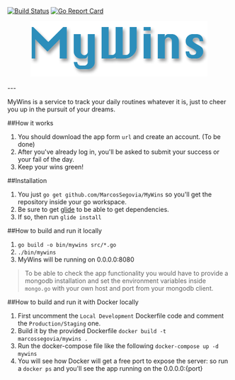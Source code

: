 [![Build Status](https://travis-ci.org/MarcosSegovia/MyWins.svg?branch=master)](https://travis-ci.org/MarcosSegovia/MyWins)
[![Go Report Card](https://goreportcard.com/badge/github.com/MarcosSegovia/MyWins)](https://goreportcard.com/report/github.com/MarcosSegovia/MyWins)

<p align="center">
	<img alt="MyWins" src="logo.png?raw=true">
</p>
---

MyWins is a service to track your daily routines whatever it is, just to cheer you up in the pursuit of your dreams.

##How it works

1. You should download the app form `url` and create an account. (To be done)
2. After you've already log in, you'll be asked to submit your success or your fail of the day.
3. Keep your wins green!

##Installation

1. You just `go get github.com/MarcosSegovia/MyWins` so you'll get the repository inside your go workspace.
2. Be sure to get [glide](https://github.com/Masterminds/glide) to be able to get dependencies. 
3. If so, then run `glide install`


##How to build and run it locally

1. `go build -o bin/mywins src/*.go`
2. `./bin/mywins`
3. MyWins will be running on 0.0.0.0:8080

> To be able to check the app functionality you would have to provide a mongodb installation and set the environment variables inside `mongo.go` with your own host and port from your mongodb client.

##How to build and run it with Docker locally

1. First uncomment the `Local Development` Dockerfile code and comment the `Production/Staging` one.
2. Build it by the provided Dockerfile `docker build -t marcossegovia/mywins .`
3. Run the docker-compose file like the following `docker-compose up -d mywins`
4. You will see how Docker will get a free port to expose the server: so run a `docker ps` and you'll see the app running on the 0.0.0.0:{port}

